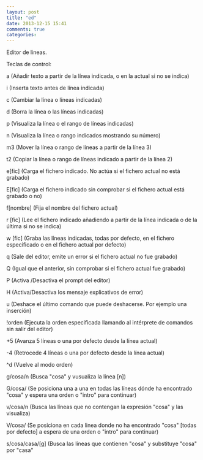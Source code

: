 ```yaml
---
layout: post
title: "ed"
date: 2013-12-15 15:41
comments: true
categories: 
---
```

Editor de lineas.

Teclas de control:

a (Añadir texto a partir de la línea indicada, o en la actual si no se indica)

i (Inserta texto antes de línea indicada)

c (Cambiar la línea o líneas indicadas)

d (Borra la línea o las líneas indicadas)

p (Visualiza la línea o el rango de líneas indicadas)

n (Visualiza la línea o rango indicados mostrando su número)

m3 (Mover la línea o rango de líneas a partir de la línea 3)

t2 (Copiar la línea o rango de líneas indicado a partir de la línea 2)

e[fic] (Carga el fichero indicado. No actúa si el fichero actual no está grabado)

E[fic] (Carga el fichero indicado sin comprobar si el fichero actual está grabado o no)

f[nombre] (Fija el nombre del fichero actual)

r [fic] (Lee el fichero indicado añadiendo a partir de la línea indicada o de la última si no se indica)

w [fic] (Graba las líneas indicadas, todas por defecto, en el fichero especificado o en el fichero actual por defecto)

q (Sale del editor, emite un error si el fichero actual no fue grabado)

Q (Igual que el anterior, sin comprobar si el fichero actual fue grabado)

P (Activa /Desactiva el prompt del editor)

H (Activa/Desactiva los mensaje explicativos de error)

u (Deshace el último comando que puede deshacerse. Por ejemplo una inserción)

!orden (Ejecuta la orden especificada llamando al intérprete de comandos sin salir del editor)

+5 (Avanza 5 líneas o una por defecto desde la línea actual)

-4 (Retrocede 4 líneas o una por defecto desde la línea actual)

^d (Vuelve al modo orden)

g/cosa/n (Busca "cosa" y vusualiza la linea [n])

G/cosa/ (Se posiciona una a una en todas las líneas dónde ha encontrado "cosa" y espera una orden o "intro" para continuar)

v/cosa/n (Busca las líneas que no contengan la expresión "cosa" y las visualiza)

V/cosa/ (Se posiciona en cada linea donde no ha encontrado "cosa" [todas por defecto] a espera de una orden o "intro" para continuar)

s/cosa/casa/[g] (Busca las líneas que contienen "cosa" y substituye "cosa" por "casa"

